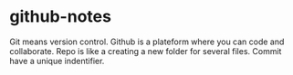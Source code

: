 # github-notes
Git means version control.
Github is a plateform where you can code and collaborate.
Repo is like a creating a new folder for several files.
Commit have a unique indentifier.
